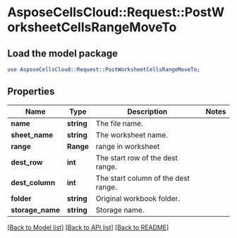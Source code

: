# AsposeCellsCloud::Request::PostWorksheetCellsRangeMoveTo 

## Load the model package
```perl
use AsposeCellsCloud::Request::PostWorksheetCellsRangeMoveTo;
```

## Properties
Name | Type | Description | Notes
------------ | ------------- | ------------- | -------------
**name** | **string** | The file name. |
**sheet_name** | **string** | The worksheet name. |
**range** | **Range** | range in worksheet  |
**dest_row** | **int** | The start row of the dest range. |
**dest_column** | **int** | The start column of the dest range. |
**folder** | **string** | Original workbook folder. |
**storage_name** | **string** | Storage name. |  

[[Back to Model list]](../README.md#documentation-for-requests) [[Back to API list]](../README.md#documentation-for-api-endpoints) [[Back to README]](../README.md)

